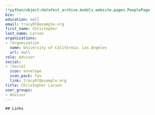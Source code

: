 ```yaml
---
!!python/object:datafest_archive.models.website.pages.PeoplePage
bio: ''
education: null
email: tracy07@example.org
first_name: Christopher
last_name: Larsen
organizations:
- !Organization
  name: University of California, Los Angeles
  url: null
role: Advisor
social:
- !Social
  icon: envelope
  icon_pack: fas
  link: tracy07@example.org
title: Christopher Larsen
user_groups:
- Advisor
---
```


    ## Links
    